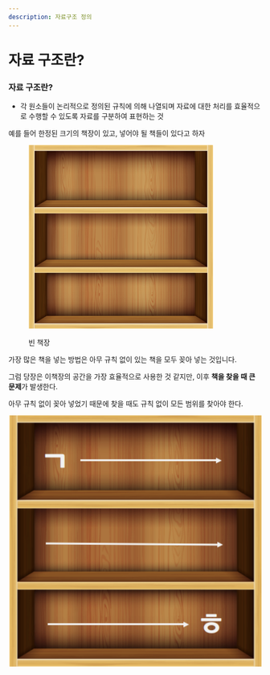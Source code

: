 ```yaml
---
description: 자료구조 정의
---
```


# 자료 구조란?

### 자료 구조란?

* 각 원소들이 논리적으로 정의된 규칙에 의해 나열되며 자료에 대한 처리를 효율적으로 수행할 수 있도록 자료를 구분하여 표현하는 것

예를 들어 한정된 크기의 책장이 있고, 넣어야 될 책들이 있다고 하자

<figure><img src="../../.gitbook/assets/image (3).png" alt="" width="369"><figcaption><p>빈 책장</p></figcaption></figure>

가장 많은 책을 넣는 방법은 아무 규칙 없이 있는 책을 모두 꽂아 넣는 것입니다.

그럼 당장은 이책장의 공간을 가장 효율적으로 사용한 것 같지만, 이후 **책을 찾을 때 큰 문제**가 발생한다.

아무 규칙 없이 꽂아 넣었기 때문에 찾을 때도 규칙 없이 모든 범위를 찾아야 한다.

![](<../../.gitbook/assets/image (5) (1).png>)

